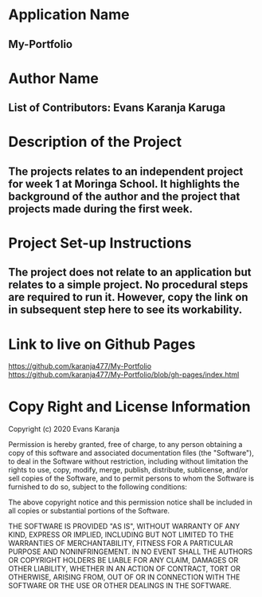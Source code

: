 # Application Name
## My-Portfolio
# Author Name
## List of Contributors: Evans Karanja Karuga
# Description of the Project
## The projects relates to an independent project for week 1 at Moringa School. It highlights the background of the author and the project that projects made during the first week.
# Project Set-up Instructions
## The project does not relate to an application but relates to a simple project. No procedural steps are required to run it. However, copy the link on in subsequent step here to see its workability.
# Link to live on Github Pages

https://github.com/karanja477/My-Portfolio
https://github.com/karanja477/My-Portfolio/blob/gh-pages/index.html


# Copy Right and License Information
Copyright (c) 2020 Evans Karanja

Permission is hereby granted, free of charge, to any person obtaining a copy
of this software and associated documentation files (the "Software"), to deal
in the Software without restriction, including without limitation the rights
to use, copy, modify, merge, publish, distribute, sublicense, and/or sell
copies of the Software, and to permit persons to whom the Software is
furnished to do so, subject to the following conditions:

The above copyright notice and this permission notice shall be included in all
copies or substantial portions of the Software.

THE SOFTWARE IS PROVIDED "AS IS", WITHOUT WARRANTY OF ANY KIND, EXPRESS OR
IMPLIED, INCLUDING BUT NOT LIMITED TO THE WARRANTIES OF MERCHANTABILITY,
FITNESS FOR A PARTICULAR PURPOSE AND NONINFRINGEMENT. IN NO EVENT SHALL THE
AUTHORS OR COPYRIGHT HOLDERS BE LIABLE FOR ANY CLAIM, DAMAGES OR OTHER
LIABILITY, WHETHER IN AN ACTION OF CONTRACT, TORT OR OTHERWISE, ARISING FROM,
OUT OF OR IN CONNECTION WITH THE SOFTWARE OR THE USE OR OTHER DEALINGS IN THE
SOFTWARE.
